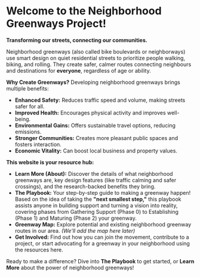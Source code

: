 # Welcome to the Neighborhood Greenways Project!

**Transforming our streets, connecting our communities.**

Neighborhood greenways (also called bike boulevards or neighborways) use smart design on quiet residential streets to prioritize people walking, biking, and rolling. They create safer, calmer routes connecting neighbours and destinations for **everyone**, regardless of age or ability.

**Why Create Greenways?**
Developing neighborhood greenways brings multiple benefits:
* **Enhanced Safety:** Reduces traffic speed and volume, making streets safer for all.
* **Improved Health:** Encourages physical activity and improves well-being.
* **Environmental Gains:** Offers sustainable travel options, reducing emissions.
* **Stronger Communities:** Creates more pleasant public spaces and fosters interaction.
* **Economic Vitality:** Can boost local business and property values.

**This website is your resource hub:**

* **Learn More (About):** Discover the details of what neighborhood greenways are, key design features (like traffic calming and safer crossings), and the research-backed benefits they bring.
* **The Playbook:** Your step-by-step guide to making a greenway happen! Based on the idea of taking the **"next smallest step,"** this playbook assists anyone in building support and turning a vision into reality, covering phases from Gathering Support (Phase 0) to Establishing (Phase 1) and Maturing (Phase 2) your greenway.
* **Greenway Map:** Explore potential and existing neighborhood greenway routes in our area. *(We'll add the map here later)*
* **Get Involved:** Find out how you can join the movement, contribute to a project, or start advocating for a greenway in your neighborhood using the resources here.

Ready to make a difference? Dive into **The Playbook** to get started, or **Learn More** about the power of neighborhood greenways!
